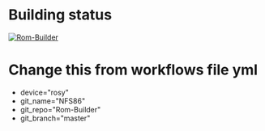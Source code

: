 # Building status
[![Rom-Builder](https://github.com/NFS-projects/Rom-Builder/actions/workflows/ci.yml/badge.svg)](https://github.com/NFS-projects/Rom-Builder/actions/workflows/ci.yml)

# Change this from workflows file yml
* device="rosy"
* git_name="NFS86"
* git_repo="Rom-Builder"
* git_branch="master"
